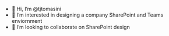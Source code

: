 - 👋 Hi, I’m @tjtomasini
- 👀 I’m interested in designing a company SharePoint and Teams enviornment
- 💞️ I’m looking to collaborate on SharePoint design

<!---
tjtomasini/tjtomasini is a ✨ special ✨ repository because its `README.md` (this file) appears on your GitHub profile.
You can click the Preview link to take a look at your changes.
--->
